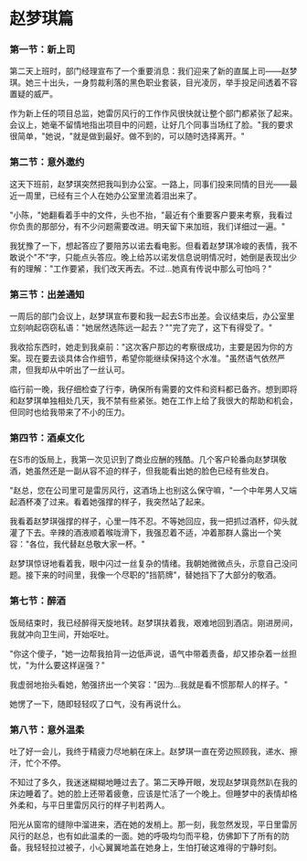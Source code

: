 # 赵梦琪篇

### 第一节：新上司
第二天上班时，部门经理宣布了一个重要消息：我们迎来了新的直属上司——赵梦琪。她三十出头，一身剪裁利落的黑色职业套装，目光凌厉，举手投足间透着不容置疑的威严。

作为新上任的项目总监，她雷厉风行的工作作风很快就让整个部门都紧张了起来。会议上，她毫不留情地指出项目中的问题，让好几个同事当场红了脸。"我的要求很简单，"她说，"就是做到最好。做不到的，可以随时选择离开。"

### 第二节：意外邀约
这天下班前，赵梦琪突然把我叫到办公室。一路上，同事们投来同情的目光——最近一周里，已经有三个人在她办公室里流着泪出来了。

"小陈，"她翻看着手中的文件，头也不抬，"最近有个重要客户要来考察，我看过你负责的那部分，有不少问题需要改进。明天留下来加班，我们详细过一遍。"

我犹豫了一下，想起答应了要陪苏以诺去看电影。但看着赵梦琪冷峻的表情，我不敢说个"不"字，只能点头答应。晚上给苏以诺发信息说明情况时，她倒是表现出少有的理解："工作要紧，我们改天再去。不过...她真有传说中那么可怕吗？"

### 第三节：出差通知
一周后的部门会议上，赵梦琪宣布要和我一起去S市出差。会议结束后，办公室里立刻响起窃窃私语："她居然选陈远一起去？""完了完了，这下有得受了。"

我收拾东西时，她走到我桌前："这次客户那边的考察很成功，主要是因为你的方案。现在要去谈具体合作细节，希望你能继续保持这个水准。"虽然语气依然严肃，但我却从中听出了一丝认可。

临行前一晚，我仔细检查了行李，确保所有需要的文件和资料都已备齐。想到即将和赵梦琪单独相处几天，我不禁有些紧张。她在工作上给了我很大的帮助和机会，但同时也给我带来了不小的压力。

### 第四节：酒桌文化
在S市的饭局上，我第一次见识到了商业应酬的残酷。几个客户轮番向赵梦琪敬酒，她虽然还是一副从容不迫的样子，但我能看出她的脸色已经有些发白。

"赵总，您在公司里可是雷厉风行，这酒场上也别这么保守嘛，"一个中年男人又端起酒杯凑了过来。看着她强撑的样子，我突然站了起来。

我看着赵梦琪强撑的样子，心里一阵不忍。不等她回应，我一把抓过酒杯，仰头就灌了下去。辛辣的酒液顺着喉咙滑下，我强忍着不适，冲着那群人露出一个笑容："各位，我代替赵总敬大家一杯。"

赵梦琪惊讶地看着我，眼中闪过一丝复杂的情绪。我朝她微微点头，示意自己没问题。接下来的时间里，我像一个尽职的"挡箭牌"，替她挡下了大部分的敬酒。

### 第七节：醉酒
饭局结束时，我已经醉得天旋地转。赵梦琪扶着我，艰难地回到酒店。刚进房间，我就冲向卫生间，开始呕吐。

"你这个傻子，"她一边帮我拍背一边低声说，语气中带着责备，却又掺杂着一丝担忧，"为什么要这样逞强？"

我虚弱地抬头看她，勉强挤出一个笑容："因为...我就是看不惯那帮人的样子。"

她愣了一下，随即轻轻叹了口气，没有再说什么。

### 第八节：意外温柔
吐了好一会儿，我终于精疲力尽地躺在床上。赵梦琪一直在旁边照顾我，递水、擦汗，忙个不停。

不知过了多久，我迷迷糊糊地睡过去了。第二天睁开眼，发现赵梦琪竟然趴在我的床边睡着了。她的脸上还带着疲惫，应该是忙活了一个晚上。但睡梦中的表情却格外柔和，与平日里雷厉风行的样子判若两人。

阳光从窗帘的缝隙中溜进来，洒在她的发梢上。那一刻，我忽然发现，平日里雷厉风行的赵总，也有如此温柔的一面。她的呼吸均匀而平稳，仿佛卸下了所有的防备。我轻轻拉过被子，小心翼翼地盖在她身上，生怕打破这难得的宁静时刻。
